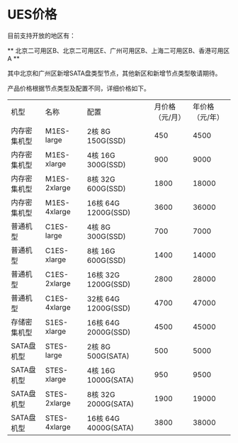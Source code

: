 

# UES价格

目前支持开放的地区有：

\*\* 北京二可用区B、北京二可用区E、广州可用区B、上海二可用区B、香港可用区A \*\*

其中北京和广州区新增SATA盘类型节点，其他新区和新增节点类型敬请期待。

产品价格根据节点类型及配置不同，详细价格如下。

|         |              |                     |          |          |
| ------- | ------------ | ------------------- | -------- | -------- |
| 机型      | 名称           | 配置                  | 月价格（元/月） | 年价格（元/年） |
| 内存密集机型  | M1ES-large   | 2核 8G 150G(SSD)     | 450      | 4500     |
| 内存密集机型  | M1ES-xlarge  | 4核 16G 300G(SSD)    | 900      | 9000     |
| 内存密集机型  | M1ES-2xlarge | 8核 32G 600G(SSD)    | 1800     | 18000    |
| 内存密集机型  | M1ES-4xlarge | 16核 64G 1200G(SSD)  | 3600     | 36000    |
| 普通机型    | C1ES-large   | 4核 8G 300G(SSD)     | 700      | 7000     |
| 普通机型    | C1ES-xlarge  | 8核 16G 600G(SSD)    | 1400     | 14000    |
| 普通机型    | C1ES-2xlarge | 16核 32G 1200G(SSD)  | 2800     | 28000    |
| 普通机型    | C1ES-4xlarge | 32核 64G 1200G(SSD)  | 4700     | 47000    |
| 存储密集机型  | S1ES-xlarge  | 16核 64G 2000G(SSD)  | 4500     | 45000    |
| SATA盘机型 | STES-large   | 2核 8G 500G(SATA)    | 500      | 5000     |
| SATA盘机型 | STES-xlarge  | 4核 16G 1000G(SATA)  | 950      | 9500     |
| SATA盘机型 | STES-2xlarge | 8核 32G 2000G(SATA)  | 1900     | 19000    |
| SATA盘机型 | STES-4xlarge | 16核 64G 4000G(SATA) | 3800     | 38000    |
